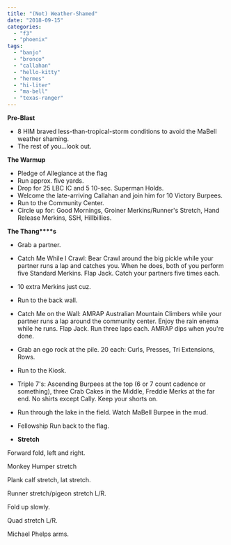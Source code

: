 ```yaml
---
title: "(Not) Weather-Shamed"
date: "2018-09-15"
categories: 
  - "f3"
  - "phoenix"
tags: 
  - "banjo"
  - "bronco"
  - "callahan"
  - "hello-kitty"
  - "hermes"
  - "hi-liter"
  - "ma-bell"
  - "texas-ranger"
---
```


**Pre-Blast**

- 8 HIM braved less-than-tropical-storm conditions to avoid the MaBell weather shaming.
- The rest of you...look out.

**The Warmup**

- Pledge of Allegiance at the flag
- Run approx. five yards.
- Drop for 25 LBC IC and 5 10-sec. Superman Holds.
- Welcome the late-arriving Callahan and join him for 10 Victory Burpees.
- Run to the Community Center.
- Circle up for: Good Mornings, Groiner Merkins/Runner's Stretch, Hand Release Merkins, SSH, Hillbillies.

**T****he T****hang****s**

- Grab a partner.
- Catch Me While I Crawl: Bear Crawl around the big pickle while your partner runs a lap and catches you. When he does, both of you perform five Standard Merkins. Flap Jack. Catch your partners five times each.
- 10 extra Merkins just cuz.
- Run to the back wall.
- Catch Me on the Wall: AMRAP Australian Mountain Climbers while your partner runs a lap around the community center. Enjoy the rain enema while he runs. Flap Jack. Run three laps each. AMRAP dips when you're done.
- Grab an ego rock at the pile. 20 each: Curls, Presses, Tri Extensions, Rows.
- Run to the Kiosk.

- Triple 7's: Ascending Burpees at the top (6 or 7 count cadence or something), three Crab Cakes in the Middle, Freddie Merks at the far end. No shirts except Cally. Keep your shorts on.
- Run through the lake in the field. Watch MaBell Burpee in the mud.
- Fellowship Run back to the flag.

- **Stretch**

Forward fold, left and right.

Monkey Humper stretch

Plank calf stretch, lat stretch.

Runner stretch/pigeon stretch L/R.

Fold up slowly.

Quad stretch L/R.

Michael Phelps arms.
